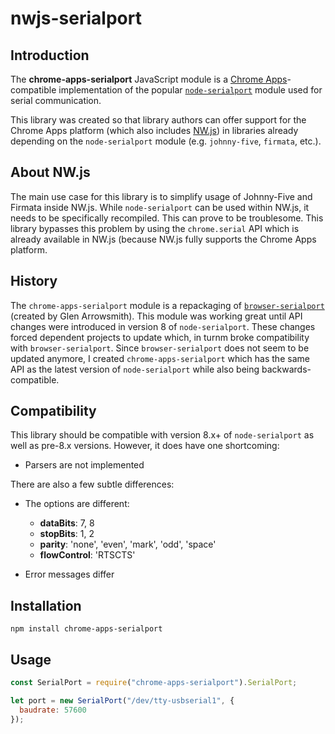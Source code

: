 # nwjs-serialport

## Introduction

The **chrome-apps-serialport** JavaScript module is a 
[Chrome Apps](https://developer.chrome.com/apps/)-compatible implementation of the popular 
[`node-serialport`](https://serialport.io/) module used for serial communication.

This library was created so that library authors can offer support for the Chrome Apps platform 
(which also includes [NW.js](https://nwjs.io)) in libraries already depending on the 
`node-serialport` module (e.g. `johnny-five`, `firmata`, etc.). 

## About NW.js

The main use case for this library is to simplify usage of Johnny-Five and Firmata inside NW.js. 
While `node-serialport` can be used within NW.js, it needs to be specifically recompiled. This can
prove to be troublesome. This library bypasses this problem by using the `chrome.serial` API which
is already available in NW.js (because NW.js fully supports the Chrome Apps platform.

## History

The `chrome-apps-serialport` module is a repackaging of 
[`browser-serialport`](https://github.com/garrows/browser-serialport) (created by Glen Arrowsmith). 
This module was working great until API changes were introduced in version 8 of `node-serialport`. 
These changes forced dependent projects to update which, in turnm broke compatibility with 
`browser-serialport`. Since `browser-serialport` does not seem to be updated anymore, I created
`chrome-apps-serialport` which has the same API as the latest version of `node-serialport` while 
also being backwards-compatible.

## Compatibility

This library should be compatible with version 8.x+ of `node-serialport` as well as pre-8.x 
versions. However, it does have one shortcoming:

* Parsers are not implemented

There are also a few subtle differences: 

* The options are different:

    * __dataBits__: 7, 8
    * __stopBits__: 1, 2
    * __parity__: 'none', 'even', 'mark', 'odd', 'space'
    * __flowControl__: 'RTSCTS'
    
* Error messages differ

## Installation

```
npm install chrome-apps-serialport
```

## Usage

```js
const SerialPort = require("chrome-apps-serialport").SerialPort;

let port = new SerialPort("/dev/tty-usbserial1", {
  baudrate: 57600
});
```
